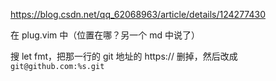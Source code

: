 https://blog.csdn.net/qq_62068963/article/details/124277430

在 plug.vim 中（位置在哪？另一个 md 中说了）

搜 let fmt，把那一行的 git 地址的 https:// 删掉，然后改成 `git@github.com:%s.git`

